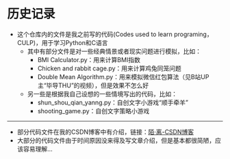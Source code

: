 # 历史记录
- 这个仓库内的文件是我之前写的代码(Codes used to learn programing，CULP)，用于学习Python和C语言
    - 其中有部分文件是对一些经典情景或者现实问题进行模拟，比如：
        - BMI Calculator.py：用来计算BMI指数
        - Chicken and rabbit cage.py：用来计算鸡兔同笼问题
        - Double Mean Algorithm.py：用来模拟微信红包算法（见B站UP主“毕导THU”的视频），但是效果不怎么好
    - 另一些是根据我自己设想的一些情境写出的代码，比如：
        - shun_shou_qian_yanng.py：自创文字小游戏“顺手牵羊”
        - shooting_game.py：自创文字策略小游戏
---
- 部分代码文件在我的CSDN博客中有介绍，链接：[陌·离-CSDN博客](https://blog.csdn.net/mo_li_2892197119?spm=1000.2115.3001.5343)
- 大部分的代码文件由于时间原因没来得及写文章介绍，但是基本都很简陋，应该容易理解…